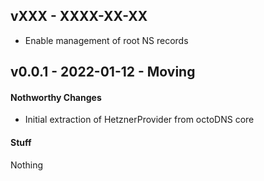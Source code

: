 ## vXXX - XXXX-XX-XX

* Enable management of root NS records

## v0.0.1 - 2022-01-12 - Moving

#### Nothworthy Changes

* Initial extraction of HetznerProvider from octoDNS core

#### Stuff

Nothing
